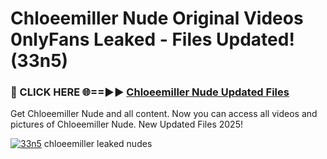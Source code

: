 # Chloeemiller Nude Original Videos 0nlyFans Leaked - Files Updated! (33n5)

<h3>🔴 CLICK HERE 🌐==►► <a href="https://tinyurl.com/5h6xmrr3" rel="nofollow">Chloeemiller Nude Updated Files</a></h3>

Get Chloeemiller Nude and all content. Now you can access all videos and pictures of Chloeemiller Nude. New Updated Files 2025!

[![33n5](https://i.imgur.com/KVD873Z.gif)](https://tinyurl.com/5h6xmrr3)
chloeemiller leaked nudes